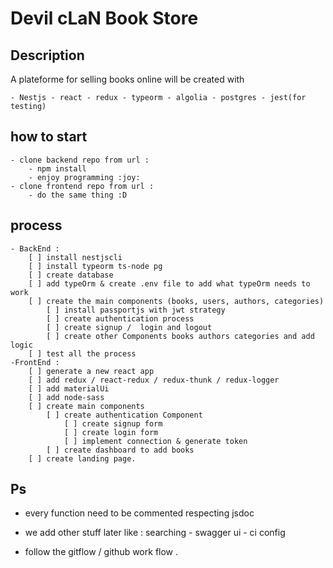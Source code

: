 # Devil cLaN Book Store

## Description

 A plateforme for selling books online will be created with 

    - Nestjs - react - redux - typeorm - algolia - postgres - jest(for testing)

## how to start 
    - clone backend repo from url : 
        - npm install 
        - enjoy programming :joy:
    - clone frontend repo from url :
        - do the same thing :D 
## process
    
    - BackEnd : 
        [ ] install nestjscli 
        [ ] install typeorm ts-node pg 
        [ ] create database 
        [ ] add typeOrm & create .env file to add what typeOrm needs to work
        [ ] create the main components (books, users, authors, categories) 
            [ ] install passportjs with jwt strategy
            [ ] create authentication process
            [ ] create signup /  login and logout 
            [ ] create other Components books authors categories and add logic
        [ ] test all the process     
    -FrontEnd :
        [ ] generate a new react app
        [ ] add redux / react-redux / redux-thunk / redux-logger 
        [ ] add materialUi
        [ ] add node-sass
        [ ] create main components
            [ ] create authentication Component 
                [ ] create signup form 
                [ ] create login form
                [ ] implement connection & generate token 
            [ ] create dashboard to add books 
        [ ] create landing page.

## Ps
* every function need to be commented respecting jsdoc

 * we add other stuff later like : searching - swagger ui  - ci config 

 * follow the gitflow / github work flow .


